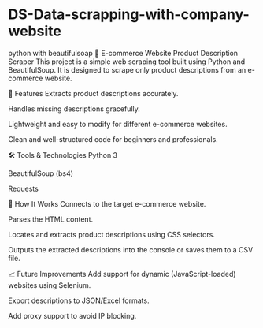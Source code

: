 # DS-Data-scrapping-with-company-website
python with beautifulsoap
🛒 E-commerce Website Product Description Scraper
This project is a simple web scraping tool built using Python and BeautifulSoup.
It is designed to scrape only product descriptions from an e-commerce website.

🚀 Features
Extracts product descriptions accurately.

Handles missing descriptions gracefully.

Lightweight and easy to modify for different e-commerce websites.

Clean and well-structured code for beginners and professionals.

🛠️ Tools & Technologies
Python 3

BeautifulSoup (bs4)

Requests

📄 How It Works
Connects to the target e-commerce website.

Parses the HTML content.

Locates and extracts product descriptions using CSS selectors.

Outputs the extracted descriptions into the console or saves them to a CSV file.

📈 Future Improvements
Add support for dynamic (JavaScript-loaded) websites using Selenium.

Export descriptions to JSON/Excel formats.

Add proxy support to avoid IP blocking.
